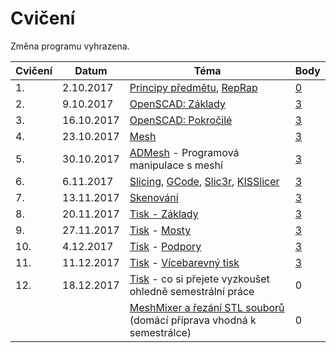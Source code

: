 # Cvičení

Změna programu vyhrazena.

| Cvičení |    Datum   |                                            Téma                                          | Body                                                          |
|---------|------------|------------------------------------------------------------------------------------------|---------------------------------------------------------------|
| 1.      | 2.10.2017  | [Principy předmětu](course.md), [RepRap](reprap.md)                                      | [0](https://github.com/3DprintFIT/B171A-Username-Assignment)  |
| 2.      | 9.10.2017  | [OpenSCAD: Základy](openscad.md)                                                         | [3](https://github.com/3DprintFIT/B171A-OpenSCAD1-Assignment) |
| 3.      | 16.10.2017 | [OpenSCAD: Pokročilé](openscad.md)                                                       | [3](https://github.com/3DprintFIT/B171A-OpenSCAD2-Assignment) |
| 4.      | 23.10.2017 | [Mesh](mesh.md)                                                                          | [3](https://github.com/3DprintFIT/B171A-Mesh-Assignment)      |
| 5.      | 30.10.2017 | [ADMesh](admesh.md) - Programová manipulace s meshí                                      | [3](https://github.com/3DprintFIT/B171A-ADMesh-Assignment)    |
| 6.      | 6.11.2017  | [Slicing](slicing.md), [GCode](gcode.md), [Slic3r](slic3r.md), [KISSlicer](kisslicer.md) | [3](https://github.com/3DprintFIT/B171A-Slicing-Assignment)   |
| 7.      | 13.11.2017 | [Skenování](scan.md)                                                                     | [3](https://github.com/3DprintFIT/B171A-Scanning-Assignment)  |
| 8.      | 20.11.2017 | [Tisk - Základy](printing.md)                                                            | [3](printing.md)                                              |
| 9.      | 27.11.2017 | [Tisk](printing.md) - [Mosty](bridges.md)                                                | [3](bridges.md)                                               |
| 10.     | 4.12.2017  | [Tisk](printing.md) - [Podpory](supports.md)                                             | [3](supports.md)                                              |
| 11.     | 11.12.2017 | [Tisk](printing.md) - [Vícebarevný tisk](multicolor.md)                                  | [3](multicolor.md)                                            |
| 12.     | 18.12.2017 | [Tisk](printing.md) - co si přejete vyzkoušet ohledně semestrální práce                  | 0                                                             |
|         |            | [MeshMixer a řezání STL souborů](meshmixer.md) (domácí příprava vhodná k semestrálce)    | 0                                                             |
